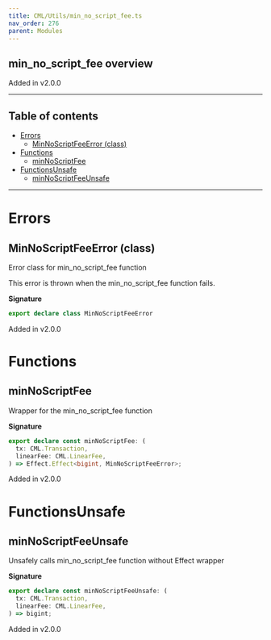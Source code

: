 ```yaml
---
title: CML/Utils/min_no_script_fee.ts
nav_order: 276
parent: Modules
---
```


## min_no_script_fee overview

Added in v2.0.0

---

<h2 class="text-delta">Table of contents</h2>

- [Errors](#errors)
  - [MinNoScriptFeeError (class)](#minnoscriptfeeerror-class)
- [Functions](#functions)
  - [minNoScriptFee](#minnoscriptfee)
- [FunctionsUnsafe](#functionsunsafe)
  - [minNoScriptFeeUnsafe](#minnoscriptfeeunsafe)

---

# Errors

## MinNoScriptFeeError (class)

Error class for min_no_script_fee function

This error is thrown when the min_no_script_fee function fails.

**Signature**

```ts
export declare class MinNoScriptFeeError
```

Added in v2.0.0

# Functions

## minNoScriptFee

Wrapper for the min_no_script_fee function

**Signature**

```ts
export declare const minNoScriptFee: (
  tx: CML.Transaction,
  linearFee: CML.LinearFee,
) => Effect.Effect<bigint, MinNoScriptFeeError>;
```

Added in v2.0.0

# FunctionsUnsafe

## minNoScriptFeeUnsafe

Unsafely calls min_no_script_fee function without Effect wrapper

**Signature**

```ts
export declare const minNoScriptFeeUnsafe: (
  tx: CML.Transaction,
  linearFee: CML.LinearFee,
) => bigint;
```

Added in v2.0.0
